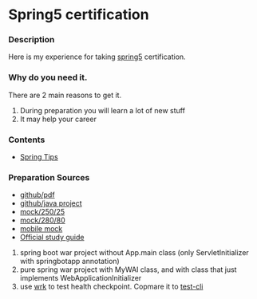 # Spring5 certification

### Description
Here is my experience for taking [spring5](https://store.education.pivotal.io/confirm-course?courseid=EDU-1202) certification.

### Why do you need it.
There are 2 main reasons to get it.
1. During preparation you will learn a lot of new stuff
2. It may help your career

### Contents
* [Spring Tips](https://github.com/dgaydukov/cert-spring5/blob/master/files/spring5.md)


### Preparation Sources
* [github/pdf](https://github.com/MrR0807/SpringCertification5.0)
* [github/java project](https://github.com/vshemyako/spring-certification-5.0)
* [mock/250/25](http://itestjava.com/java-certification-practice-tests/product/enter.do?product=SPRING-CORE50)
* [mock/280/80](https://www.certification-questions.com/spring-exam/professional-dumps.html)
* [mobile mock](https://play.google.com/store/apps/details?id=com.springqcm)
* [Official study guide](https://www.amazon.com/Pivotal-Certified-Professional-Spring-Developer/dp/1484251350)


1. spring boot war project without App.main class (only ServletInitializer with springbotapp annotation)
2. pure spring war project with MyWAI class, and with class that just implements WebApplicationInitializer
3. use [wrk](https://github.com/wg/wrk) to test health checkpoint. Copmare it to [test-cli](https://github.com/gorelikov/cards-hub-evolution)